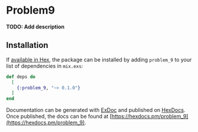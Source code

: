 # Problem9

**TODO: Add description**

## Installation

If [available in Hex](https://hex.pm/docs/publish), the package can be installed
by adding `problem_9` to your list of dependencies in `mix.exs`:

```elixir
def deps do
  [
    {:problem_9, "~> 0.1.0"}
  ]
end
```

Documentation can be generated with [ExDoc](https://github.com/elixir-lang/ex_doc)
and published on [HexDocs](https://hexdocs.pm). Once published, the docs can
be found at [https://hexdocs.pm/problem_9](https://hexdocs.pm/problem_9).

